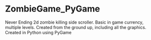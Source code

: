 # ZombieGame_PyGame
Never Ending 2d zombie killing side scroller. Basic in game currency, multiple levels. Created from the ground up, including all the graphics. Created in Python using PyGame
